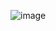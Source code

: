 ![image](https://github.com/Alexandre-Konrath/teste-grid/assets/160286787/1eb598a9-afe1-4c40-91ee-9e0e18698611)
